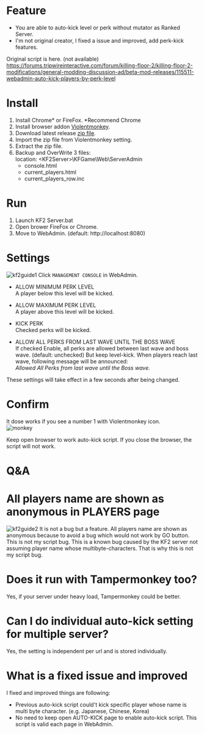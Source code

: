 # Feature

* You are able to auto-kick level or perk without mutator as Ranked Server.
* I'm not original creator, I fixed a issue and improved, add perk-kick features.  

Original script is here. (not available)  
https://forums.tripwireinteractive.com/forum/killing-floor-2/killing-floor-2-modifications/general-modding-discussion-ad/beta-mod-releases/115511-webadmin-auto-kick-players-by-perk-level

# Install

1. Install Chrome* or FireFox. *Recommend Chrome
2. Install browser addon [Violentmonkey](https://addons.mozilla.org/ja/firefox/addon/violentmonkey/).
3. Download latest release [zip file](https://github.com/BEROCHLU/kf2-autokick-level-and-perk/releases).
4. Import the zip file from Violentmonkey setting.
5. Extract the zip file.
6. Backup and OverWrite 3 files:  
location: \<KF2Server\>\KFGame\Web\ServerAdmin
    * console.html
    * current_players.html
    * current_players_row.inc

# Run

1. Launch KF2 Server.bat
2. Open brower FireFox or Chrome.
3. Move to WebAdmin. (default: http://localhost:8080)  

# Settings
![kf2guide1](https://user-images.githubusercontent.com/42054433/86207426-7da42d00-bba9-11ea-8ff2-bd9d48e8ec7b.png)
Click `MANAGEMENT CONSOLE` in WebAdmin.
* ALLOW MINIMUM PERK LEVEL  
A player below this level will be kicked.

* ALLOW MAXIMUM PERK LEVEL  
A player above this level will be kicked.

* KICK PERK  
Checked perks will be kicked.

* ALLOW ALL PERKS FROM LAST WAVE UNTIL THE BOSS WAVE  
If checked Enable, all perks are allowed between last wave and boss wave. (default: unchecked)
But keep level-kick. When players reach last wave, following message will be announced:  
_Allowed All Perks from last wave until the Boss wave._

These settings will take effect in a few seconds after being changed.

# Confirm

It dose works if you see a number 1 with Violentmonkey icon.  
![monkey](https://user-images.githubusercontent.com/42054433/86208261-269f5780-bbab-11ea-9413-efc7c36ba9db.JPG)

Keep open browser to work auto-kick script. If you close the browser, the script will not work.

# Q&A

# All players name are shown as anonymous in PLAYERS page

![kf2guide2](https://user-images.githubusercontent.com/42054433/86207878-72053600-bbaa-11ea-8d57-5e7614bec9cd.png)
It is not a bug but a feature. All players name are shown as anonymous because to avoid a bug which would not work by GO button. This is not my script bug. This is a known bug caused by the KF2 server not assuming player name whose multibyte-characters. That is why this is not my script bug.

# Does it run with Tampermonkey too?

Yes, if your server under heavy load, Tampermonkey could be better.

# Can I do individual auto-kick setting for multiple server?	

Yes, the setting is independent per url and is stored individually.

# What is a fixed issue and improved

I fixed and improved things are following:

* Previous auto-kick script could't kick specific player whose name is multi byte character. (e.g. Japanese, Chinese, Korea)  
* No need to keep open AUTO-KICK page to enable auto-kick script. This script is valid each page in WebAdmin.
